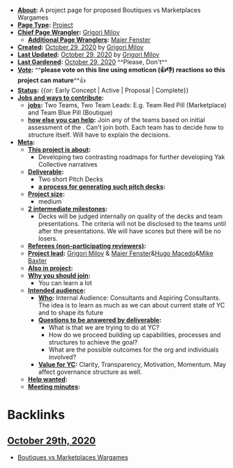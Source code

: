 - **[About](<About.md>):** A project page for proposed Boutiques vs Marketplaces Wargames
- **[Page Type](<Page Type.md>):** [Project](<Project.md>)
- **[Chief Page Wrangler](<Chief Page Wrangler.md>):** [Grigori Milov](<Grigori Milov.md>)
    - **[Additional Page Wranglers](<Additional Page Wranglers.md>):** [Maier Fenster](<Maier Fenster.md>)
- **[Created](<Created.md>):** [October 29, 2020](<October 29, 2020.md>) by [Grigori Milov](<Grigori Milov.md>)
- **[Last Updated](<Last Updated.md>):** [October 29, 2020](<October 29, 2020.md>) by [Grigori Milov](<Grigori Milov.md>)
- **[Last Gardened](<Last Gardened.md>):** [October 29, 2020](<October 29, 2020.md>) ^^Please, Don't^^
- **[Vote](<Vote.md>):** ^^**please vote on this line using emoticon (👍👎) reactions so this project can mature**^^👍
- **[Status](<Status.md>):** {{or: Early Concept | Active | Proposal | Complete}}
- **[Jobs and ways to contribute](<Jobs and ways to contribute.md>):**
    - **[jobs](<jobs.md>):** Two Teams, Two Team Leads: E.g. Team Red Pill (Marketplace) and Team Blue Pill (Boutique)
    - **[how else you can help](<how else you can help.md>):** Join any of the teams based on initial assessment of the . Can't join both. Each team has to decide how to structure itself. Will have to explain the decisions.
- **[Meta](<Meta.md>):**
    - **[This project is about](<This project is about.md>):**
        - Developing two contrasting roadmaps for further developing Yak Collective narratives
    - **[Deliverable](<Deliverable.md>):**
        - Two short Pitch Decks
        - **[a process for generating such pitch decks](<a process for generating such pitch decks.md>):**
    - **[Project size](<Project size.md>):**
        - medium
    - **[2 intermediate milestones](<2 intermediate milestones.md>):**
        - Decks will be judged internally on quality of the decks and team presentations. The criteria will not be disclosed to the teams until after the presentations. We will have scores but there will be no losers. 
    - **[Referees (non-participating reviewers)](<Referees (non-participating reviewers).md>):**
    - **[Project lead](<Project lead.md>):** [Grigori Milov](<Grigori Milov.md>) & [Maier Fenster](<Maier Fenster.md>)&[Hugo Macedo](<Hugo Macedo.md>)&[Mike Baxter](<Mike Baxter.md>)
    - **[Also in project](<Also in project.md>):** 
    - **[Why you should join](<Why you should join.md>):**
        - You can learn a lot
    - **[Intended audience](<Intended audience.md>):**
        - **[Who](<Who.md>):** Internal Audience: Consultants and Aspiring Consultants. The idea is to learn as much as we can about current state of YC and to shape its future
        - **[Questions to be answered by deliverable](<Questions to be answered by deliverable.md>):**
            - What is that we are trying to do at YC?
            - How do we proceed building up capabilities, processes and structures to achieve the goal?
            - What are the possible outcomes for the org and individuals involved?
        - **[Value for YC](<Value for YC.md>):** Clarity, Transparency, Motivation, Momentum. May affect governance structure as well. 
    - **[Help wanted](<Help wanted.md>):**
    - **[Meeting minutes](<Meeting minutes.md>):**

# Backlinks
## [October 29th, 2020](<October 29th, 2020.md>)
- [Boutiques vs Marketplaces Wargames](<Boutiques vs Marketplaces Wargames.md>)

